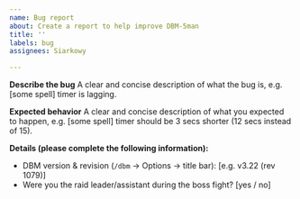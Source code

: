 ```yaml
---
name: Bug report
about: Create a report to help improve DBM-5man
title: ''
labels: bug
assignees: Siarkowy

---
```


**Describe the bug**
A clear and concise description of what the bug is, e.g. [some spell] timer is lagging.

**Expected behavior**
A clear and concise description of what you expected to happen, e.g. [some spell] timer should be 3 secs shorter (12 secs instead of 15).

**Details (please complete the following information):**
 - DBM version & revision (`/dbm` → Options → title bar): [e.g. v3.22 (rev 1079)]
 - Were you the raid leader/assistant during the boss fight? [yes / no]
